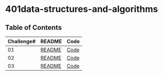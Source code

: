# 401data-structures-and-algorithms

## Table of Contents

| Challenge#      | README | Code |
| --------------- | ----   |------|
| 01          | [README](https://github.com/DoaaDaban/401data-structures-and-algorithms/blob/main/challanges/array-reverse/readMe.md)| [Code](https://github.com/DoaaDaban/401data-structures-and-algorithms/blob/main/challanges/array-reverse/src/Main.java)|  
| 02          | [README](challanges/array-insert-shift/.idea/src/readMe.md)| [Code](challanges/array-insert-shift/.idea/src/Main.java)|   
| 03          | [README](challanges/array-binary-search/lib/src/main/java/lab3/readMe.md)| [Code](challanges/array-binary-search/lib/src/main/java/lab3/Library.java)|   



